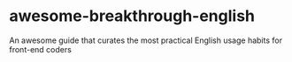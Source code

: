 # awesome-breakthrough-english
An awesome guide that curates the most practical English usage habits for front-end coders
